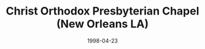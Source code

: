---
date: &id001 1998-04-23
end_date: null
location:
  address: null
  city: New Orleans
  state: LA
minister:
- end: 2005-01-01
  name: Russell Hamilton
  start: 1999-01-01
  type: Evangelist
ministers:
- Russell Hamilton
name: Christ Orthodox Presbyterian Chapel
names:
- end: 2005-12-09
  name: Christ Orthodox Presbyterian Chapel
  start: 1998-04-23
origination_date: *id001
raw_data: "LA\nNew Orleans\n\nChrist Orthodox Presbyterian Chapel  (April 23, 1998\u2013\
  \ December 9, 2005)\nEvangelist: Russell Hamilton, 1999\u20132005"
received_from: null
states:
- LA
status:
  active: false
  end_date: 2005-12-09
  reason: null
  received_from: null
  withdrawal_to: null
title: Christ Orthodox Presbyterian Chapel (New Orleans LA)
year_established:
- 1998

---